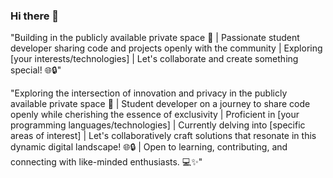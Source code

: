 ### Hi there 👋

"Building in the publicly available private space 🚀 | Passionate student developer sharing code and projects openly with the community | Exploring [your interests/technologies] | Let's collaborate and create something special! 🌐🔒"

"Exploring the intersection of innovation and privacy in the publicly available private space 🚀 | Student developer on a journey to share code openly while cherishing the essence of exclusivity | Proficient in [your programming languages/technologies] | Currently delving into [specific areas of interest] | Let's collaboratively craft solutions that resonate in this dynamic digital landscape! 🌐🔒 | Open to learning, contributing, and connecting with like-minded enthusiasts. 💻✨"

<!--
**5r1kanth/5r1kanth** is a ✨ _special_ ✨ repository because its `README.md` (this file) appears on your GitHub profile.

Here are some ideas to get you started:

- 🔭 I’m currently working on ...
- 🌱 I’m currently learning ...
- 👯 I’m looking to collaborate on ...
- 🤔 I’m looking for help with ...
- 💬 Ask me about ...
- 📫 How to reach me: ...
- 😄 Pronouns: ...
- ⚡ Fun fact: ...
-->
